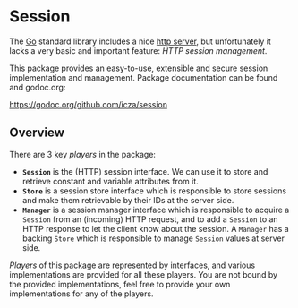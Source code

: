 # Session

The [Go](https://golang.org/) standard library includes a nice [http server](https://golang.org/pkg/net/http/), but unfortunately it lacks a very basic and important feature: _HTTP session management_.

This package provides an easy-to-use, extensible and secure session implementation and management. Package documentation can be found and godoc.org:

https://godoc.org/github.com/icza/session

## Overview

There are 3 key _players_ in the package:

- **`Session`** is the (HTTP) session interface. We can use it to store and retrieve constant and variable attributes from it.
- **`Store`** is a session store interface which is responsible to store sessions and make them retrievable by their IDs at the server side.
- **`Manager`** is a session manager interface which is responsible to acquire a `Session` from an (incoming) HTTP request, and to add a `Session` to an HTTP response to let the client know about the session. A `Manager` has a backing `Store` which is responsible to manage `Session` values at server side.

_Players_ of this package are represented by interfaces, and various implementations are provided for all these players.
You are not bound by the provided implementations, feel free to provide your own implementations for any of the players.
